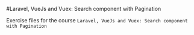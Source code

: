 #Laravel, VueJs and Vuex: Search component with Pagination

Exercise files for the course `Laravel, VueJs and Vuex: Search component with Pagination`
